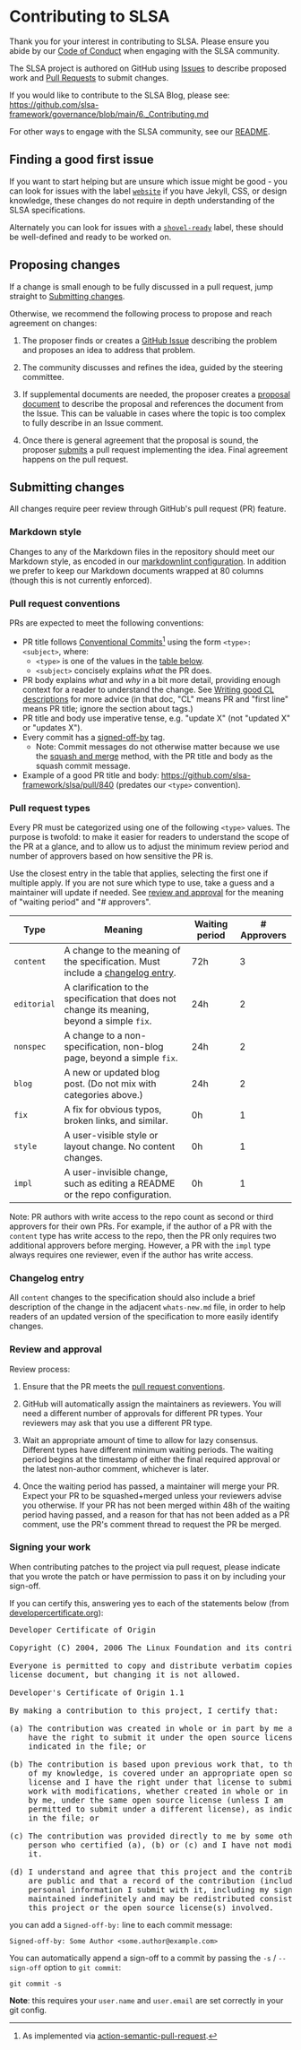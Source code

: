 # Contributing to SLSA

Thank you for your interest in contributing to SLSA. Please ensure you abide by
our [Code of Conduct](code-of-conduct.md) when engaging with the SLSA community.

The SLSA project is authored on GitHub using [Issues] to describe proposed work
and [Pull Requests] to submit changes.

If you would like to contribute to the SLSA Blog, please see: https://github.com/slsa-framework/governance/blob/main/6._Contributing.md

For other ways to engage with the SLSA community, see our [README](README.md).

[Issues]: https://github.com/slsa-framework/slsa/issues
[Pull Requests]: https://github.com/slsa-framework/slsa/pulls

## Finding a good first issue

If you want to start helping but are unsure which issue might be good - you can look for issues with the label [`website`](https://github.com/slsa-framework/slsa/labels/website) if you have Jekyll, CSS, or design knowledge, these changes do not require in depth understanding of the SLSA specifications.

Alternately you can look for issues with a [`shovel-ready`](https://github.com/slsa-framework/slsa/labels/shovel-ready) label, these should be well-defined and ready to be worked on.

## Proposing changes

If a change is small enough to be fully discussed in a pull request, jump
straight to [Submitting changes].

Otherwise, we recommend the following process to propose and reach agreement on
changes:

1.  The proposer finds or creates a [GitHub Issue][Issues] describing the
    problem and proposes an idea to address that problem.

2.  The community discusses and refines the idea, guided by the steering
    committee.

3.  If supplemental documents are needed, the proposer creates a
    [proposal document] to describe the proposal and references the document
    from the Issue. This can be valuable in cases where the topic is too complex
    to fully describe in an Issue comment.

4.  Once there is general agreement that the proposal is sound, the proposer
    [submits][submitting changes] a pull request implementing the idea. Final
    agreement happens on the pull request.

[proposal document]: https://github.com/slsa-framework/slsa-proposals

## Submitting changes

[submitting changes]: #submitting-changes

All changes require peer review through GitHub's pull request (PR) feature.

### Markdown style

Changes to any of the Markdown files in the repository should meet our Markdown
style, as encoded in our [markdownlint configuration](.markdownlint.yaml). In
addition we prefer to keep our Markdown documents wrapped at 80 columns (though
this is not currently enforced).

### Pull request conventions

[pull request conventions]: #pull-request-conventions

PRs are expected to meet the following conventions:

-   PR title follows [Conventional Commits][][^semantic-action] using the form
    `<type>: <subject>`, where:
    -   `<type>` is one of the values in the [table below](#pull-request-types).
    -   `<subject>` concisely explains *what* the PR does.
-   PR body explains *what* and *why* in a bit more detail, providing
    enough context for a reader to understand the change. See
    [Writing good CL descriptions](https://google.github.io/eng-practices/review/developer/cl-descriptions.html)
    for more advice (in that doc, "CL" means PR and "first line" means PR title;
    ignore the section about tags.)
-   PR title and body use imperative tense, e.g. "update X" (not "updated
    X" or "updates X").
-   Every commit has a [signed-off-by] tag.
    -   Note: Commit messages do not otherwise matter because we use the [squash
        and merge] method, with the PR title and body as the squash
        commit message.
-   Example of a good PR title and body:
    https://github.com/slsa-framework/slsa/pull/840 (predates our `<type>`
    convention).

[^semantic-action]: As implemented via [action-semantic-pull-request].

[Conventional Commits]: https://www.conventionalcommits.org/en/v1.0.0/
[action-semantic-pull-request]: https://github.com/amannn/action-semantic-pull-request

### Pull request types

Every PR must be categorized using one of the following `<type>` values. The
purpose is twofold: to make it easier for readers to understand the scope of the
PR at a glance, and to allow us to adjust the minimum review period and number
of approvers based on how sensitive the PR is.

Use the closest entry in the table that applies, selecting the first one if
multiple apply. If you are not sure which type to use, take a guess and a
maintainer will update if needed. See [review and approval] for the meaning of
"waiting period" and "# approvers".

| Type | Meaning | Waiting period | # Approvers |
|---|---|---|---|
| `content` | A change to the meaning of the specification. Must include a [changelog entry]. | 72h | 3 |
| `editorial` | A clarification to the specification that does not change its meaning, beyond a simple `fix`. | 24h | 2 |
| `nonspec` | A change to a non-specification, non-blog page, beyond a simple `fix`. | 24h | 2 |
| `blog` | A new or updated blog post. (Do not mix with categories above.) | 24h | 2 |
| `fix` | A fix for obvious typos, broken links, and similar. | 0h | 1 |
| `style` | A user-visible style or layout change. No content changes. | 0h | 1 |
| `impl` | A user-invisible change, such as editing a README or the repo configuration. | 0h | 1 |

Note: PR authors with write access to the repo count as second or third
approvers for their own PRs. For example, if the author of a PR with the
`content` type has write access to the repo, then the PR only requires
two additional approvers before merging. However, a PR with the `impl` type
always requires one reviewer, even if the author has write access.

[squash and merge]: https://docs.github.com/en/pull-requests/collaborating-with-pull-requests/incorporating-changes-from-a-pull-request/about-pull-request-merges#squash-and-merge-your-commits

### Changelog entry

[changelog entry]: #changelog-entry

All `content` changes to the specification should also include a brief
description of the change in the adjacent `whats-new.md` file, in order to help
readers of an updated version of the specification to more easily identify
changes.

### Review and approval

[review and approval]: #review-and-approval

Review process:

1.  Ensure that the PR meets the [pull request conventions].

2.  GitHub will automatically assign the maintainers as reviewers. You will need
    a different number of approvals for different PR types. Your reviewers may
    ask that you use a different PR type.

3.  Wait an appropriate amount of time to allow for lazy consensus. Different
    types have different minimum waiting periods. The waiting period begins at
    the timestamp of either the final required approval or the latest non-author
    comment, whichever is later.

4.  Once the waiting period has passed, a maintainer will merge your PR. Expect
    your PR to be squashed+merged unless your reviewers advise you otherwise.
    If your PR has not been merged within 48h of the waiting period having
    passed, and a reason for that has not been added as a PR comment, use the
    PR's comment thread to request the PR be merged.

### Signing your work

[signed-off-by]: #signing-your-work

When contributing patches to the project via pull request, please indicate that
you wrote the patch or have permission to pass it on by including your sign-off.

If you can certify this, answering yes to each of the statements below (from
[developercertificate.org](https://developercertificate.org/)):

<pre>
Developer Certificate of Origin

Copyright (C) 2004, 2006 The Linux Foundation and its contributors.

Everyone is permitted to copy and distribute verbatim copies of this
license document, but changing it is not allowed.

Developer's Certificate of Origin 1.1

By making a contribution to this project, I certify that:

(a) The contribution was created in whole or in part by me and I
    have the right to submit it under the open source license
    indicated in the file; or

(b) The contribution is based upon previous work that, to the best
    of my knowledge, is covered under an appropriate open source
    license and I have the right under that license to submit that
    work with modifications, whether created in whole or in part
    by me, under the same open source license (unless I am
    permitted to submit under a different license), as indicated
    in the file; or

(c) The contribution was provided directly to me by some other
    person who certified (a), (b) or (c) and I have not modified
    it.

(d) I understand and agree that this project and the contribution
    are public and that a record of the contribution (including all
    personal information I submit with it, including my sign-off) is
    maintained indefinitely and may be redistributed consistent with
    this project or the open source license(s) involved.
</pre>

you can add a `Signed-off-by:` line to each commit message:

`Signed-off-by: Some Author <some.author@example.com>`

You can automatically append a sign-off to a commit by passing the `-s` /
`--sign-off` option to `git commit`:

`git commit -s`

**Note**: this requires your `user.name` and `user.email` are set correctly
in your git config.
